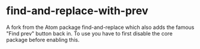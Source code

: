 # find-and-replace-with-prev
A fork from the Atom package find-and-replace which also adds the famous "Find prev" button back in. To use you have to first disable the core package before enabling this.
